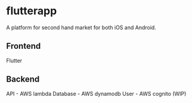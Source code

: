 # flutterapp

A platform for second hand market for both iOS and Android.

## Frontend

Flutter

## Backend

API - AWS lambda
Database - AWS dynamodb
User - AWS cognito (WIP)

